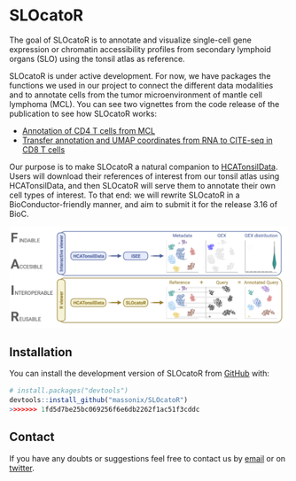 # SLOcatoR

The goal of SLOcatoR is to annotate and visualize single-cell gene expression or chromatin accessibility profiles from secondary lymphoid organs (SLO) using the tonsil atlas as reference.

SLOcatoR is under active development. For now, we have packages the functions we used in our project to connect the different data modalities and to annotate cells from the tumor microenvironment of mantle cell lymphoma (MCL). You can see two vignettes from the code release of the publication to see how SLOcatoR works:

* [Annotation of CD4 T cells from MCL](https://htmlpreview.github.io/?https://github.com/Single-Cell-Genomics-Group-CNAG-CRG/TonsilAtlas/blob/main/MCL/4-SLOcatoR/reports/01-CD4_T_label_transfer_102.html)
* [Transfer annotation and UMAP coordinates from RNA to CITE-seq in CD8 T cells](https://htmlpreview.github.io/?https://github.com/Single-Cell-Genomics-Group-CNAG-CRG/TonsilAtlas/blob/main/CITE-seq/harmonize_seurat_objects/harmonize_CD8_T_cite_seq.html)


Our purpose is to make SLOcatoR a natural companion to [HCATonsilData](https://github.com/massonix/HCATonsilData). Users will download their references of interest from our tonsil atlas using HCATonsilData, and then SLOcatoR will serve them to annotate their own cell types of interest. To that end: we will rewrite SLOcatoR in a BioConductor-friendly manner, and aim to submit it for the release 3.16 of BioC.

![](inst/images/SLOcatoR_workflow2.png)

## Installation

You can install the development version of SLOcatoR from [GitHub](https://github.com/) with:

``` r
# install.packages("devtools")
devtools::install_github("massonix/SLOcatoR")
>>>>>>> 1fd5d7be25bc069256f6e6db2262f1ac51f3cddc
```


## Contact

If you have any doubts or suggestions feel free to contact us by [email](ramon.massoni@cnag.crg.eu) or on [twitter](https://twitter.com/rmassonix).
